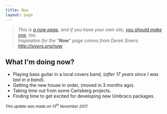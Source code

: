 ```yaml
---
title: Now
layout: page
---
```


> _This is [a now page](http://nownownow.com/about), and if you have your own site, [you should make one](http://nownownow.com/about), too._<br>
> _Inspiration for the "**Now**" page comes from Derek Sivers: <http://sivers.org/now>_

## What I'm doing now?

* Playing bass guitar in a local covers band, (_after 17 years since I was last in a band_).
* Getting the new house in order, (moved in 3 months ago).
* Taking time out from some Carlsberg projects.
* Finding time to get excited for developing new Umbraco packages.

<small>_This update was made on 13<sup>th</sup> November 2017._</small>
